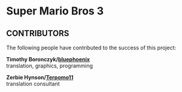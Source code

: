 # Super Mario Bros 3

## CONTRIBUTORS

The following people have contributed to the success of this project:

**Timothy Boronczyk/[bluephoenix](https://www.romhacking.net/forum/index.php?action=profile;u=71285)**  
translation, graphics, programming

**Zerbie Hynson/[Terpomo11](https://www.reddit.com/user/terpomo11)**  
translation consultant

